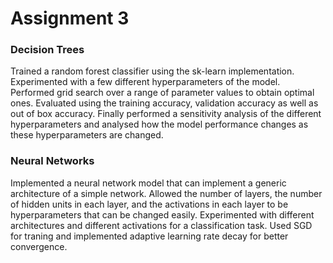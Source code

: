 # Assignment 3

### Decision Trees

Trained a random forest classifier using the sk-learn implementation. Experimented with a few different hyperparameters of the model. Performed grid search over a range of parameter values to obtain optimal ones. Evaluated using the training accuracy, validation accuracy as well as out of box accuracy. Finally performed a sensitivity analysis of the different hyperparameters and analysed how the model performance changes as these hyperparameters are changed.

### Neural Networks

Implemented a neural network model that can implement a generic architecture of a simple network. Allowed the number of layers, the number of hidden units in each layer, and the activations in each layer to be hyperparameters that can be changed easily. Experimented with different architectures and different activations for a classification task. Used SGD for traning and implemented adaptive learning rate decay for better convergence.


